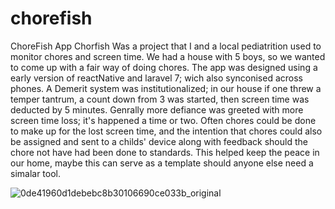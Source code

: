 # chorefish
ChoreFish App
Chorfish Was a project that I and a local pediatrition used to monitor chores and screen time. 
We had a house with 5 boys, so we wanted to come up with a fair way of doing chores.
The app was designed using a early version of reactNative and laravel 7; wich also synconised across phones. 
A Demerit system was institutionalized; in our house if one threw a temper tantrum, a count down from 3 was started, then screen time was deducted by 5 minutes. 
Genrally more defiance was greeted with more screen time loss; it's happened a time or two. 
Often chores could be done to make up for the lost screen time, and the intention that chores could also be assigned and sent to a childs' device along with feedback should the chore not have had been done to standards. 
This helped keep the peace in our home, maybe this can serve as a template should anyone else need a simalar tool. 

![0de41960d1debebc8b30106690ce033b_original](https://user-images.githubusercontent.com/222621/164536452-08cc2890-ddc5-4ee1-abfd-da456aa30552.jpg)
